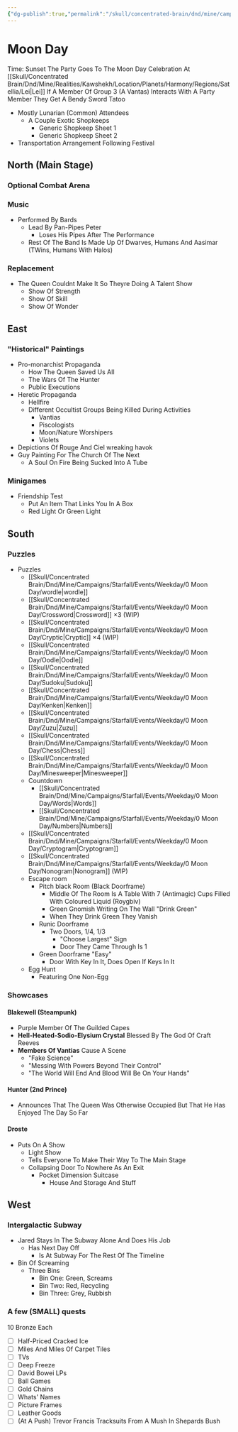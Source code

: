 ```yaml
---
{"dg-publish":true,"permalink":"/skull/concentrated-brain/dnd/mine/campaigns/starfall/events/weekday/0-moon-day/0-moon-day/","tags":["Tagless"],"noteIcon":""}
---
```



# Moon Day
Time: Sunset
The Party Goes To The Moon Day Celebration At [[Skull/Concentrated Brain/Dnd/Mine/Realities/Kawshekh/Location/Planets/Harmony/Regions/Satellia/Lei\|Lei]]
If A Member Of Group 3 (A Vantas) Interacts With A Party Member They Get A Bendy Sword Tatoo

- Mostly Lunarian (Common) Attendees
	- A Couple Exotic Shopkeeps
		- Generic Shopkeep Sheet 1
		- Generic Shopkeep Sheet 2
- Transportation Arrangement Following Festival

## North (Main Stage)
### Optional Combat Arena

### Music 
- Performed By Bards
    - Lead By Pan-Pipes Peter
        - Loses His Pipes After The Performance
    - Rest Of The Band Is Made Up Of Dwarves, Humans And Aasimar (TWins, Humans With Halos)
### Replacement
- The Queen Couldnt Make It So Theyre Doing A Talent Show
	- Show Of Strength
	- Show Of Skill
	- Show Of Wonder

## East
### "Historical" Paintings
- Pro-monarchist Propaganda
    - How The Queen Saved Us All
    - The Wars Of The Hunter
    - Public Executions
- Heretic Propaganda
    - Hellfire
    - Different Occultist Groups Being Killed During Activities
        - Vantias
        - Piscologists
        - Moon/Nature Worshipers
        - Violets
- Depictions Of Rouge And Ciel wreaking havok
- Guy Painting For The Church Of The Next
	- A Soul On Fire Being Sucked Into A Tube

### Minigames
- Friendship Test
	- Put An Item That Links You In A Box
	- Red Light Or Green Light

## South
### Puzzles
- Puzzles
	- [[Skull/Concentrated Brain/Dnd/Mine/Campaigns/Starfall/Events/Weekday/0 Moon Day/wordle\|wordle]] 
	- [[Skull/Concentrated Brain/Dnd/Mine/Campaigns/Starfall/Events/Weekday/0 Moon Day/Crossword\|Crossword]] ×3 (WIP)
	- [[Skull/Concentrated Brain/Dnd/Mine/Campaigns/Starfall/Events/Weekday/0 Moon Day/Cryptic\|Cryptic]] ×4 (WIP)
	- [[Skull/Concentrated Brain/Dnd/Mine/Campaigns/Starfall/Events/Weekday/0 Moon Day/Oodle\|Oodle]] 
	- [[Skull/Concentrated Brain/Dnd/Mine/Campaigns/Starfall/Events/Weekday/0 Moon Day/Sudoku\|Sudoku]] 
	- [[Skull/Concentrated Brain/Dnd/Mine/Campaigns/Starfall/Events/Weekday/0 Moon Day/Kenken\|Kenken]] 
	- [[Skull/Concentrated Brain/Dnd/Mine/Campaigns/Starfall/Events/Weekday/0 Moon Day/Zuzu\|Zuzu]] 
	- [[Skull/Concentrated Brain/Dnd/Mine/Campaigns/Starfall/Events/Weekday/0 Moon Day/Chess\|Chess]] 
	- [[Skull/Concentrated Brain/Dnd/Mine/Campaigns/Starfall/Events/Weekday/0 Moon Day/Minesweeper\|Minesweeper]]
	- Countdown 
		- [[Skull/Concentrated Brain/Dnd/Mine/Campaigns/Starfall/Events/Weekday/0 Moon Day/Words\|Words]] 
		- [[Skull/Concentrated Brain/Dnd/Mine/Campaigns/Starfall/Events/Weekday/0 Moon Day/Numbers\|Numbers]] 
	- [[Skull/Concentrated Brain/Dnd/Mine/Campaigns/Starfall/Events/Weekday/0 Moon Day/Cryptogram\|Cryptogram]]
	- [[Skull/Concentrated Brain/Dnd/Mine/Campaigns/Starfall/Events/Weekday/0 Moon Day/Nonogram\|Nonogram]] (WIP)
	- Escape room
		- Pitch black Room (Black Doorframe)
			-  Middle Of The Room Is A Table With 7 (Antimagic) Cups Filled With Coloured Liquid (Roygbiv)
			- Green Gnomish Writing On The Wall "Drink Green"
			- When They Drink Green They Vanish
		- Runic Doorframe
			- Two Doors, 1/4, 1/3
				- "Choose Largest" Sign
				- Door They Came Through Is 1
		- Green Doorframe "Easy"
			- Door With Key In It, Does Open If Keys In It
	- Egg Hunt
		- Featuring One Non-Egg 

### Showcases
#### Blakewell (Steampunk)
- Purple Member Of The Guilded Capes
- **Hell-Heated-Sodio-Elysium Crystal** Blessed By The God Of Craft Reeves
- **Members Of Vantias** Cause A Scene
    - "Fake Science"
    - "Messing With Powers Beyond Their Control"
    - "The World Will End And Blood Will Be On Your Hands"

#### Hunter (2nd Prince)
- Announces That The Queen Was Otherwise Occupied But That He Has Enjoyed The Day So Far

#### Droste
- Puts On A Show
    - Light Show
    - Tells Everyone To Make Their Way To The Main Stage
    -  Collapsing Door To Nowhere As An Exit
        - Pocket Dimension Suitcase
            - House And Storage And Stuff

## West
### **Intergalactic Subway**
- Jared Stays In The Subway Alone And Does His Job
    - Has Next Day Off
        - Is At Subway For The Rest Of The Timeline
- Bin Of Screaming
    - Three Bins
        - Bin One: Green, Screams
        - Bin Two: Red, Recycling
        - Bin Three: Grey, Rubbish
        

### A few (SMALL) quests 

10 Bronze Each
- [ ] Half-Priced Cracked Ice
- [ ] Miles And Miles Of Carpet Tiles
- [ ] TVs 
- [ ] Deep Freeze
- [ ] David Bowei LPs
- [ ] Ball Games
- [ ] Gold Chains
- [ ] Whats' Names
- [ ] Picture Frames
- [ ] Leather Goods
- [ ] (At A Push) Trevor Francis Tracksuits From A Mush In Shepards Bush
